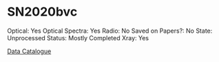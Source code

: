 # SN2020bvc

Optical: Yes
Optical Spectra: Yes
Radio: No
Saved on Papers?: No
State: Unprocessed
Status: Mostly Completed
Xray: Yes

[Data Catalogue](SN2020bvc%207ad7236c5a064bd1b09be5179c6ab82b/Data%20Catalogue%20a032653cd42e455c9a05735a25eecfee.csv)